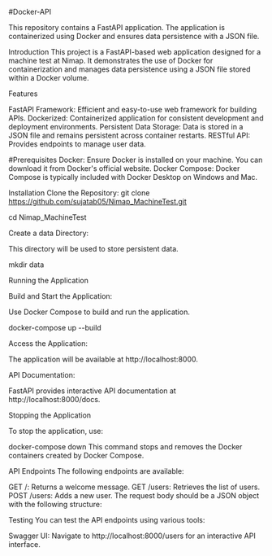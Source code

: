#Docker-API

This repository contains a FastAPI application. The application is containerized using Docker and ensures data persistence with a JSON file.

Introduction
This project is a FastAPI-based web application designed for a machine test at Nimap. It demonstrates the use of Docker for containerization and manages data persistence using a JSON file stored within a Docker volume.

Features

FastAPI Framework: Efficient and easy-to-use web framework for building APIs.
Dockerized: Containerized application for consistent development and deployment environments.
Persistent Data Storage: Data is stored in a JSON file and remains persistent across container restarts.
RESTful API: Provides endpoints to manage user data.

#Prerequisites
Docker: Ensure Docker is installed on your machine. You can download it from Docker's official website.
Docker Compose: Docker Compose is typically included with Docker Desktop on Windows and Mac. 

Installation
Clone the Repository:
git clone https://github.com/sujatab05/Nimap_MachineTest.git

cd Nimap_MachineTest

Create a data Directory:

This directory will be used to store persistent data.

mkdir data

Running the Application

Build and Start the Application:

Use Docker Compose to build and run the application.

docker-compose up --build

Access the Application:

The application will be available at  http://localhost:8000.

API Documentation:

FastAPI provides interactive API documentation at http://localhost:8000/docs.

Stopping the Application

To stop the application, use:

docker-compose down
This command stops and removes the Docker containers created by Docker Compose.

API Endpoints
The following endpoints are available:

GET /: Returns a welcome message.
GET /users: Retrieves the list of users.
POST /users: Adds a new user. The request body should be a JSON object with the following structure:


Testing
You can test the API endpoints using various tools:

Swagger UI: Navigate to http://localhost:8000/users for an interactive API interface.

